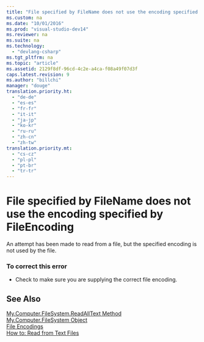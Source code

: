 ```yaml
---
title: "File specified by FileName does not use the encoding specified by FileEncoding"
ms.custom: na
ms.date: "10/01/2016"
ms.prod: "visual-studio-dev14"
ms.reviewer: na
ms.suite: na
ms.technology: 
  - "devlang-csharp"
ms.tgt_pltfrm: na
ms.topic: "article"
ms.assetid: 2129f8df-96cd-4c2e-a4ca-f08a49f07d3f
caps.latest.revision: 9
ms.author: "billchi"
manager: "douge"
translation.priority.ht: 
  - "de-de"
  - "es-es"
  - "fr-fr"
  - "it-it"
  - "ja-jp"
  - "ko-kr"
  - "ru-ru"
  - "zh-cn"
  - "zh-tw"
translation.priority.mt: 
  - "cs-cz"
  - "pl-pl"
  - "pt-br"
  - "tr-tr"
---
```

# File specified by FileName does not use the encoding specified by FileEncoding
An attempt has been made to read from a file, but the specified encoding is not used by the file.  
  
### To correct this error  
  
-   Check to make sure you are supplying the correct file encoding.  
  
## See Also  
 [My.Computer.FileSystem.ReadAllText Method](http://msdn.microsoft.com/3a7ac8be-fb1d-4087-bc65-167d6754d57f)   
 [My.Computer.FileSystem Object](../Topic/My.Computer.FileSystem%20Object.md)   
 [File Encodings](../Topic/File%20Encodings%20\(Visual%20Basic\).md)   
 [How to: Read from Text Files](../Topic/How%20to:%20Read%20From%20Text%20Files%20in%20Visual%20Basic.md)